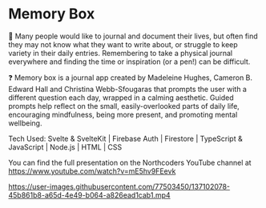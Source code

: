 # Memory Box

📖 Many people would like to journal and document their lives, but often find they may not know what they want to write about, or struggle to keep variety in their daily entries. Remembering to take a physical journal everywhere and finding the time or inspiration (or a pen!) can be difficult.

❓ Memory box is a journal app created by Madeleine Hughes, Cameron B. Edward Hall and Christina Webb-Sfougaras that prompts the user with a different question each day, wrapped in a calming aesthetic. Guided prompts help reflect on the small, easily-overlooked parts of daily life, encouraging mindfulness, being more present, and promoting mental wellbeing.

Tech Used:
Svelte & SvelteKit | Firebase Auth | Firestore | TypeScript & JavaScript | Node.js | HTML | CSS

You can find the full presentation on the Northcoders YouTube channel at https://www.youtube.com/watch?v=mE5hv9FEevk

https://user-images.githubusercontent.com/77503450/137102078-45b861b8-a65d-4e49-b064-a826ead1cab1.mp4

